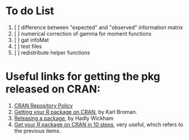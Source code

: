# To do List

1. [ ] difference between "expected" and "observed" information matrix
2. [ ] numerical correction of gamma for moment functions
3. [ ] gat infoMat
4. [ ] test files
5. [ ] redistribute helper functions

# Useful links for getting the pkg released on CRAN: 

1. [CRAN Repository Policy](https://cran.r-project.org/web/packages/policies.html)
2. [Getting your R package on CRAN](https://kbroman.org/pkg_primer/pages/cran.html), by Karl Broman.
3. [Releasing a package](http://r-pkgs.had.co.nz/release.html), by Hadly Wickham
4. [Get your R package on CRAN in 10 steps](https://jef.works/blog/2018/06/18/get-your-package-on-cran-in-10-steps/), very useful, which refers to the previous items.
